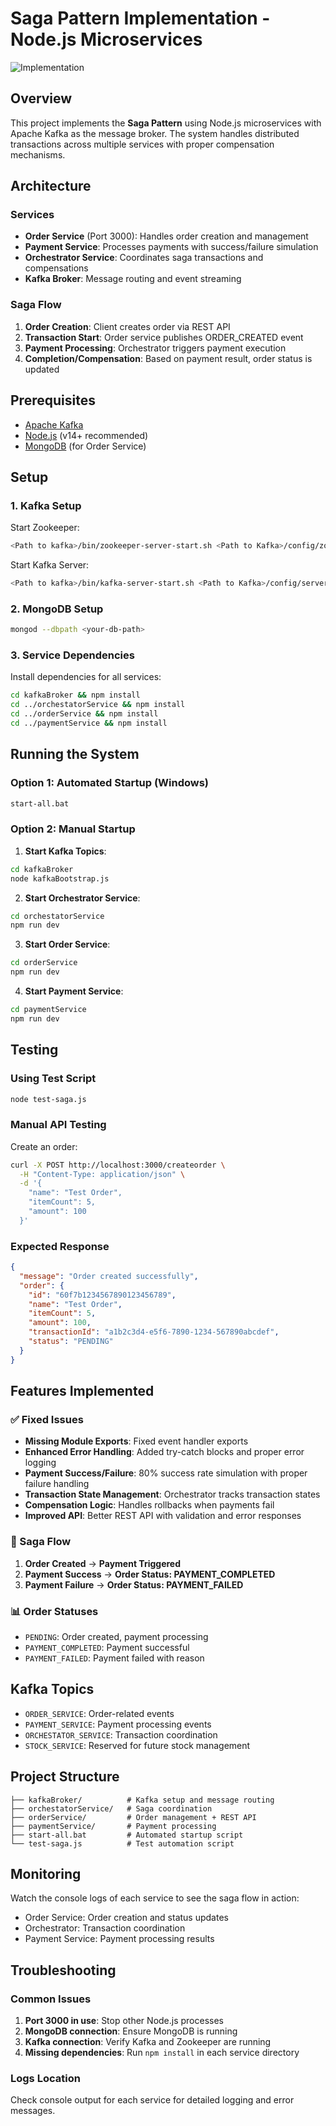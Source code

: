 # Saga Pattern Implementation - Node.js Microservices

![Implementation](./saga-nodejs.png)

## Overview

This project implements the **Saga Pattern** using Node.js microservices with Apache Kafka as the message broker. The system handles distributed transactions across multiple services with proper compensation mechanisms.

## Architecture

### Services
- **Order Service** (Port 3000): Handles order creation and management
- **Payment Service**: Processes payments with success/failure simulation
- **Orchestrator Service**: Coordinates saga transactions and compensations
- **Kafka Broker**: Message routing and event streaming

### Saga Flow
1. **Order Creation**: Client creates order via REST API
2. **Transaction Start**: Order service publishes ORDER_CREATED event
3. **Payment Processing**: Orchestrator triggers payment execution
4. **Completion/Compensation**: Based on payment result, order status is updated

## Prerequisites

- [Apache Kafka](https://kafka.apache.org/downloads)
- [Node.js](https://nodejs.org/en/download/) (v14+ recommended)
- [MongoDB](https://www.mongodb.com/try/download/community) (for Order Service)

## Setup

### 1. Kafka Setup

Start Zookeeper:
```bash
<Path to kafka>/bin/zookeeper-server-start.sh <Path to Kafka>/config/zookeeper.properties
```

Start Kafka Server:
```bash
<Path to kafka>/bin/kafka-server-start.sh <Path to Kafka>/config/server.properties
```

### 2. MongoDB Setup
```bash
mongod --dbpath <your-db-path>
```

### 3. Service Dependencies

Install dependencies for all services:
```bash
cd kafkaBroker && npm install
cd ../orchestatorService && npm install
cd ../orderService && npm install
cd ../paymentService && npm install
```

## Running the System

### Option 1: Automated Startup (Windows)
```bash
start-all.bat
```

### Option 2: Manual Startup

1. **Start Kafka Topics**:
```bash
cd kafkaBroker
node kafkaBootstrap.js
```

2. **Start Orchestrator Service**:
```bash
cd orchestatorService
npm run dev
```

3. **Start Order Service**:
```bash
cd orderService
npm run dev
```

4. **Start Payment Service**:
```bash
cd paymentService
npm run dev
```

## Testing

### Using Test Script
```bash
node test-saga.js
```

### Manual API Testing

Create an order:
```bash
curl -X POST http://localhost:3000/createorder \
  -H "Content-Type: application/json" \
  -d '{
    "name": "Test Order",
    "itemCount": 5,
    "amount": 100
  }'
```

### Expected Response
```json
{
  "message": "Order created successfully",
  "order": {
    "id": "60f7b1234567890123456789",
    "name": "Test Order",
    "itemCount": 5,
    "amount": 100,
    "transactionId": "a1b2c3d4-e5f6-7890-1234-567890abcdef",
    "status": "PENDING"
  }
}
```

## Features Implemented

### ✅ Fixed Issues
- **Missing Module Exports**: Fixed event handler exports
- **Enhanced Error Handling**: Added try-catch blocks and proper error logging
- **Payment Success/Failure**: 80% success rate simulation with proper failure handling
- **Transaction State Management**: Orchestrator tracks transaction states
- **Compensation Logic**: Handles rollbacks when payments fail
- **Improved API**: Better REST API with validation and error responses

### 🔄 Saga Flow
1. **Order Created** → **Payment Triggered**
2. **Payment Success** → **Order Status: PAYMENT_COMPLETED**
3. **Payment Failure** → **Order Status: PAYMENT_FAILED**

### 📊 Order Statuses
- `PENDING`: Order created, payment processing
- `PAYMENT_COMPLETED`: Payment successful
- `PAYMENT_FAILED`: Payment failed with reason

## Kafka Topics

- `ORDER_SERVICE`: Order-related events
- `PAYMENT_SERVICE`: Payment processing events
- `ORCHESTATOR_SERVICE`: Transaction coordination
- `STOCK_SERVICE`: Reserved for future stock management

## Project Structure
```
├── kafkaBroker/          # Kafka setup and message routing
├── orchestatorService/   # Saga coordination
├── orderService/         # Order management + REST API
├── paymentService/       # Payment processing
├── start-all.bat         # Automated startup script
└── test-saga.js          # Test automation script
```

## Monitoring

Watch the console logs of each service to see the saga flow in action:
- Order Service: Order creation and status updates
- Orchestrator: Transaction coordination
- Payment Service: Payment processing results

## Troubleshooting

### Common Issues
1. **Port 3000 in use**: Stop other Node.js processes
2. **MongoDB connection**: Ensure MongoDB is running
3. **Kafka connection**: Verify Kafka and Zookeeper are running
4. **Missing dependencies**: Run `npm install` in each service directory

### Logs Location
Check console output for each service for detailed logging and error messages.
